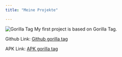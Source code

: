 ```yaml
---
title: "Meine Projekte"

---
```

![Gorilla Tag](../images/DALL%C2%B7E%202023-03-26%2021.19.34%20-%20An%20impression%20of%20gorilla%20tag.png)
My first project is based on Gorilla Tag.

Github Link: [Github gorilla tag](https://github.com/Tadaiji/VR_Project_1)

APK Link: [APK gorilla tag](https://drive.google.com/file/d/14StomgTC-zSpYEyJxN7Kp3EbP_9OP_fM/view?usp=share_link)


